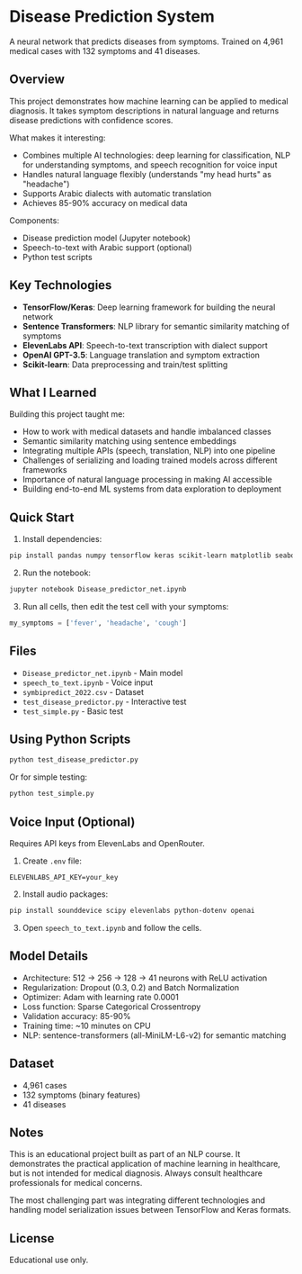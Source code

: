 # Disease Prediction System

A neural network that predicts diseases from symptoms. Trained on 4,961 medical cases with 132 symptoms and 41 diseases.

## Overview

This project demonstrates how machine learning can be applied to medical diagnosis. It takes symptom descriptions in natural language and returns disease predictions with confidence scores.

What makes it interesting:
- Combines multiple AI technologies: deep learning for classification, NLP for understanding symptoms, and speech recognition for voice input
- Handles natural language flexibly (understands "my head hurts" as "headache")
- Supports Arabic dialects with automatic translation
- Achieves 85-90% accuracy on medical data

Components:
- Disease prediction model (Jupyter notebook)
- Speech-to-text with Arabic support (optional)
- Python test scripts

## Key Technologies

- **TensorFlow/Keras**: Deep learning framework for building the neural network
- **Sentence Transformers**: NLP library for semantic similarity matching of symptoms
- **ElevenLabs API**: Speech-to-text transcription with dialect support
- **OpenAI GPT-3.5**: Language translation and symptom extraction
- **Scikit-learn**: Data preprocessing and train/test splitting

## What I Learned

Building this project taught me:
- How to work with medical datasets and handle imbalanced classes
- Semantic similarity matching using sentence embeddings
- Integrating multiple APIs (speech, translation, NLP) into one pipeline
- Challenges of serializing and loading trained models across different frameworks
- Importance of natural language processing in making AI accessible
- Building end-to-end ML systems from data exploration to deployment

## Quick Start

1. Install dependencies:
```bash
pip install pandas numpy tensorflow keras scikit-learn matplotlib seaborn sentence-transformers
```

2. Run the notebook:
```bash
jupyter notebook Disease_predictor_net.ipynb
```

3. Run all cells, then edit the test cell with your symptoms:
```python
my_symptoms = ['fever', 'headache', 'cough']
```

## Files

- `Disease_predictor_net.ipynb` - Main model
- `speech_to_text.ipynb` - Voice input
- `symbipredict_2022.csv` - Dataset
- `test_disease_predictor.py` - Interactive test
- `test_simple.py` - Basic test

## Using Python Scripts

```bash
python test_disease_predictor.py
```

Or for simple testing:
```bash
python test_simple.py
```

## Voice Input (Optional)

Requires API keys from ElevenLabs and OpenRouter.

1. Create `.env` file:
```
ELEVENLABS_API_KEY=your_key
```

2. Install audio packages:
```bash
pip install sounddevice scipy elevenlabs python-dotenv openai
```

3. Open `speech_to_text.ipynb` and follow the cells.

## Model Details

- Architecture: 512 → 256 → 128 → 41 neurons with ReLU activation
- Regularization: Dropout (0.3, 0.2) and Batch Normalization
- Optimizer: Adam with learning rate 0.0001
- Loss function: Sparse Categorical Crossentropy
- Validation accuracy: 85-90%
- Training time: ~10 minutes on CPU
- NLP: sentence-transformers (all-MiniLM-L6-v2) for semantic matching

## Dataset

- 4,961 cases
- 132 symptoms (binary features)
- 41 diseases

## Notes

This is an educational project built as part of an NLP course. It demonstrates the practical application of machine learning in healthcare, but is not intended for medical diagnosis. Always consult healthcare professionals for medical concerns.

The most challenging part was integrating different technologies and handling model serialization issues between TensorFlow and Keras formats.

## License

Educational use only.
